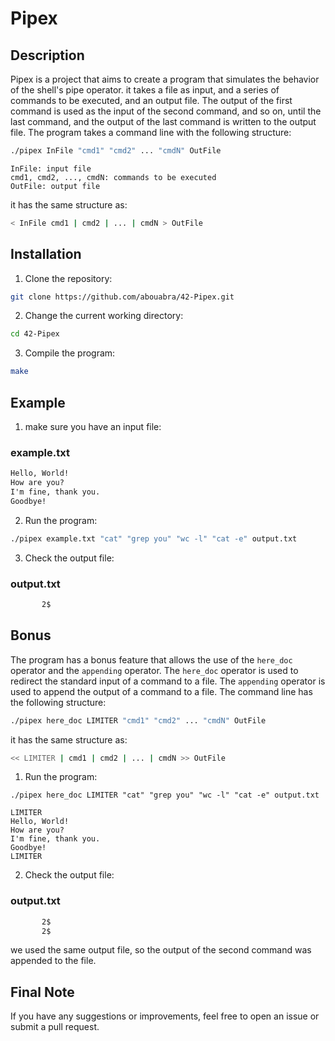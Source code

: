 # Pipex

## Description

Pipex is a project that aims to create a program that simulates the behavior of the shell's pipe operator.
it takes a file as input, and a series of commands to be executed, and an output file. The output of the first command is used as the input of the second command, and so on, until the last command, and the output of the last command is written to the output file.
The program takes a command line with the following structure:
```bash
./pipex InFile "cmd1" "cmd2" ... "cmdN" OutFile
```

```
InFile: input file
cmd1, cmd2, ..., cmdN: commands to be executed
OutFile: output file
```

it has the same structure as:
```bash
< InFile cmd1 | cmd2 | ... | cmdN > OutFile
```

## Installation

1. Clone the repository:
```bash
git clone https://github.com/abouabra/42-Pipex.git
```
2. Change the current working directory:
```bash
cd 42-Pipex
```
3. Compile the program:
```bash
make
```


## Example

1. make sure you have an input file:
### example.txt
```txt
Hello, World!
How are you?
I'm fine, thank you.
Goodbye!
```

2. Run the program:
```bash
./pipex example.txt "cat" "grep you" "wc -l" "cat -e" output.txt
```

3. Check the output file:
### output.txt
```txt
       2$
```
## Bonus

The program has a bonus feature that allows the use of the `here_doc` operator and the `appending` operator. The `here_doc` operator is used to redirect the standard input of a command to a file. The `appending` operator is used to append the output of a command to a file. The command line has the following structure:
```bash
./pipex here_doc LIMITER "cmd1" "cmd2" ... "cmdN" OutFile
```
it has the same structure as:
```bash
<< LIMITER | cmd1 | cmd2 | ... | cmdN >> OutFile
```

1. Run the program:
```text
./pipex here_doc LIMITER "cat" "grep you" "wc -l" "cat -e" output.txt

LIMITER
Hello, World!
How are you?
I'm fine, thank you.
Goodbye!
LIMITER

```

2. Check the output file:
### output.txt
```txt
       2$
       2$
```
we used the same output file, so the output of the second command was appended to the file.

## Final Note
If you have any suggestions or improvements, feel free to open an issue or submit a pull request.
